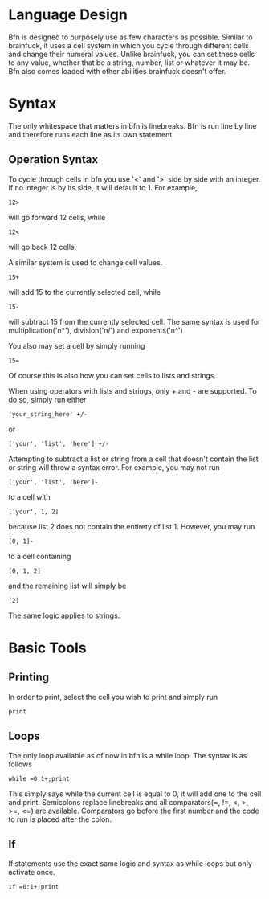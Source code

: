 # Language Design

Bfn is designed to purposely use as few characters as possible. Similar to brainfuck, it uses a cell system in which you cycle through different cells and change their numeral values. Unlike brainfuck, you can set these cells to any value, whether that be a string, number, list or whatever it may be. Bfn also comes loaded with other abilities brainfuck doesn't offer.

# Syntax

The only whitespace that matters in bfn is linebreaks. Bfn is run line by line and therefore runs each line as its own statement.

## Operation Syntax

To cycle through cells in bfn you use '<' and '>' side by side with an integer. If no integer is by its side, it will default to 1. For example,

```
12>
```

will go forward 12 cells, while

```
12<
```

will go back 12 cells.

A similar system is used to change cell values.

```
15+
```

will add 15 to the currently selected cell, while

```
15-
```

will subtract 15 from the currently selected cell. The same syntax is used for multiplication('n*'), division('n/') and exponents('n^')

You also may set a cell by simply running

```
15=
```

Of course this is also how you can set cells to lists and strings.


When using operators with lists and strings, only + and - are supported. To do so, simply run either

```
'your_string_here' +/-
```

or

```
['your', 'list', 'here'] +/-
```

Attempting to subtract a list or string from a cell that doesn't contain the list or string will throw a syntax error. For example, you may not run

```
['your', 'list', 'here']-
```

to a cell with

```
['your', 1, 2]
```

because list 2 does not contain the entirety of list 1. However, you may run

```
[0, 1]-
```

to a cell containing

```
[0, 1, 2]
```

and the remaining list will simply be

```
[2]
```

The same logic applies to strings.

# Basic Tools

## Printing

In order to print, select the cell you wish to print and simply run

```
print
```

## Loops

The only loop available as of now in bfn is a while loop. The syntax is as follows

```
while =0:1+;print
```

This simply says while the current cell is equal to 0, it will add one to the cell and print. Semicolons replace linebreaks and all comparators(=, !=, <, >, >=, <=) are available. Comparators go before the first number and the code to run is placed after the colon.

## If

If statements use the exact same logic and syntax as while loops but only activate once.

```
if =0:1+;print
```